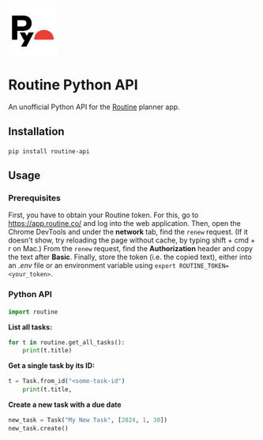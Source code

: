 ![logo](logo.png)

# Routine Python API

An unofficial Python API for the [Routine](https://routine.co) planner app.

## Installation

`pip install routine-api`

## Usage

### Prerequisites

First, you have to obtain your Routine token.
For this, go to https://app.routine.co/ and log into the web application.
Then, open the Chrome DevTools and under the **network** tab, find the `renew` request.
(If it doesn't show, try reloading the page without cache, by typing shift + cmd + r on Mac.)
From the `renew` request, find the **Authorization** header and copy the text after **Basic**.
Finally, store the token (i.e. the copied text), either into an *.env* file or an environment variable using `export ROUTINE_TOKEN=<your_token>`.

### Python API

```python
import routine
```

**List all tasks:**

```python
for t in routine.get_all_tasks():
    print(t.title)
```

**Get a single task by its ID:**

```python
t = Task.from_id("<some-task-id")
    print(t.title,
```

**Create a new task with a due date**

```python
new_task = Task("My New Task", [2024, 1, 30])
new_task.create()
```
